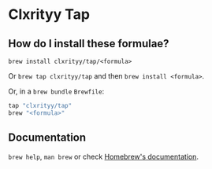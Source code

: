 # Clxrityy Tap

## How do I install these formulae?

`brew install clxrityy/tap/<formula>`

Or `brew tap clxrityy/tap` and then `brew install <formula>`.

Or, in a `brew bundle` `Brewfile`:

```ruby
tap "clxrityy/tap"
brew "<formula>"
```

## Documentation

`brew help`, `man brew` or check [Homebrew's documentation](https://docs.brew.sh).
